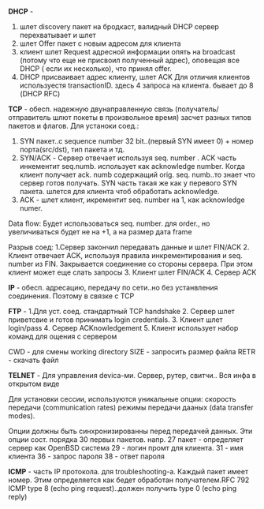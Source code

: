 **DHCP** - 
1. шлет discoverу пакет на бродкаст, валидный DHCP сервер перехватывает и шлет 
2. шлет  Offer пакет с новым адресом для клиента
3. клиент шлет Request адресной информации опять на broadcast (потому что еще не присвоил полученный адрес), оповещая все DHCP ( если их несколько), что принял offer.
4. DHCP присваивает адрес клиенту, шлет ACK
Для отличия клиентов используестя transactionID. здесь 4 запроса на клиента. бывает до 8 (DHCP RFC)

**TCP** - 
обесп. надежную двунаправленную связь (получатель/отправитель шлют покеты в произвольное время) засчет разных типов пакетов и флагов.
Для устаноки соед.:
1. SYN пакет..с sequence number 32 bit..(первый SYN имеет 0) + номер порта(src/dst), тип пакета и тд.
2. SYN/ACK - Сервер отвечает используя seq. number . ACK часть инкементит seq.numb. использует как acknowledge number. Когда клиент получает ack. numb содержащий orig. seq. numb..то знает что сервер готов получать.
SYN часть такая же как у перевого SYN пакета. шлется для клиента чтоб обработать acknowledge.
3. ACK - шлет клиент, икрементит seq. number на 1, как acknowledge numer.

Data flow:
Будет использоваться seq. number. для order.,
но увеличиваться будет не на +1, а на размер дата frame

Разрыв соед:
1.Сервер закончил передавать данные и шлет FIN/ACK
2. Клиент отвечает ACK, используя правила инкрементирования и seq. number из FIN. Закрывается соединение со стороны сервера. При этом клиент может еще слать запросы
3. Клиент шлет FIN/ACK
4. Сервер ACK


**IP** - обесп. адресацию, передачу по сети..но без устанвления соединения. Поэтому в связке с TCP


**FTP** - 
1.Для уст. соед. стандартный TCP handshake
2. Сервер шлет приветсвие и готов принимать login credentials.
3. Клиент шлет login/pass
4. Сервер ACKnowledgement
5. Клиент использует набор команд для ощения с сервером

CWD - для смены  working directory
SIZE - запросить размер файла
RETR - скачать файл



**TELNET** - Для управления devica-ми.
Сервер, рутер, свитчи..
Вся инфа в открытом виде

Для установки сессии, используются уникальные опции:
скорость передачи (communication rates)
режимы передачи дааных (data transfer modes).

Опции должны быть синхронизированны перед передачей данных.
Эти опции сост. порядка 30 первых пакетов.
напр.
27 пакет - определяет сервер как OpenBSD система
29 - логин промт для клиента.
31 - имя клиента
36 - запрос пароля
38 - ответ пароля



**ICMP** - часть IP протокола. для troubleshooting-a.
Каждый пакет имеет номер. Этим определяется как бедет обработан получателем.RFC 792
ICMP type 8 (echo ping request)..должен получить  type 0 (echo ping reply)






